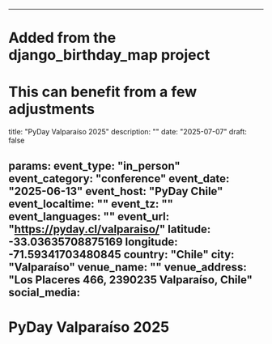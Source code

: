 
---
# Added from the django_birthday_map project
# This can benefit from a few adjustments
title: "PyDay Valparaíso 2025"
description: ""
date: "2025-07-07"
draft: false

params:
  event_type: "in_person"
  event_category: "conference"
  event_date: "2025-06-13"
  event_host: "PyDay Chile"
  event_localtime: ""
  event_tz: ""
  event_languages: ""
  event_url: "https://pyday.cl/valparaiso/"
  latitude: -33.03635708875169
  longitude: -71.59341703480845
  country: "Chile"
  city: "Valparaíso"
  venue_name: ""
  venue_address: "Los Placeres 466, 2390235 Valparaíso, Chile"
  social_media:
---

# PyDay Valparaíso 2025
